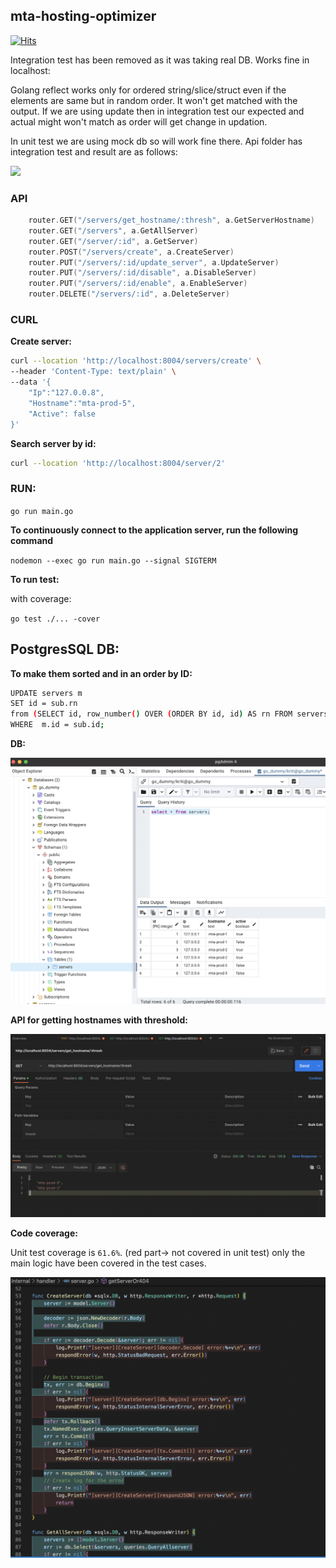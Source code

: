 ## mta-hosting-optimizer

[![Hits](https://hits.seeyoufarm.com/api/count/incr/badge.svg?url=https%3A%2F%2Fgithub.com%2Fninjakx%2Fmta-hosting-optimizer&count_bg=%2379C83D&title_bg=%23555555&icon=&icon_color=%23E7E7E7&title=hits&edge_flat=false)](https://hits.seeyoufarm.com)

Integration test has been removed as it was taking real DB. Works fine in localhost:

Golang reflect works only for ordered string/slice/struct even if the elements are same but in random order. It won't get matched with the output. If we are using update then in integration test our expected and actual might won't match as order will get change in updation.

In unit test we are using mock db so will work fine there.
Api folder has integration test and result are as follows:

![](https://github.com/ninjakx/mta-hosting-optimizer/blob/main/Images4Readme/integration_test.png?raw=true)

### API

```go
	router.GET("/servers/get_hostname/:thresh", a.GetServerHostname)
	router.GET("/servers", a.GetAllServer)
	router.GET("/server/:id", a.GetServer)
	router.POST("/servers/create", a.CreateServer)
	router.PUT("/servers/:id/update_server", a.UpdateServer)
	router.PUT("/servers/:id/disable", a.DisableServer)
	router.PUT("/servers/:id/enable", a.EnableServer)
	router.DELETE("/servers/:id", a.DeleteServer)
```

### CURL

**Create server:**
```bash
curl --location 'http://localhost:8004/servers/create' \
--header 'Content-Type: text/plain' \
--data '{
	"Ip":"127.0.0.8",
	"Hostname":"mta-prod-5",
	"Active": false
}'
```

**Search server by id:**
```bash
curl --location 'http://localhost:8004/server/2'
```

### RUN:

`go run main.go`

**To continuously connect to the application server, run the following command**

`nodemon --exec go run main.go --signal SIGTERM`

**To run test:**

with coverage:

`go test ./... -cover` 

## PostgresSQL DB:

**To make them sorted and in an order by ID:**

```bash
UPDATE servers m
SET id = sub.rn
from (SELECT id, row_number() OVER (ORDER BY id, id) AS rn FROM servers)sub
WHERE  m.id = sub.id;
```

**DB:**

![](https://github.com/ninjakx/go_server_app/blob/bc43e9c47ee3533fbb7b37994aaa5125821be6c9/Images4Readme/psql_db.png?raw=true)

**API for getting hostnames with threshold:**

![](https://github.com/ninjakx/go_server_app/blob/main/Images4Readme/query_thresh.png?raw=true)

**Code coverage:**

Unit test coverage is `61.6%`. (red part-> not covered in unit test) only the main logic have been covered in the test cases.

![](https://github.com/ninjakx/go_server_app/blob/main/Images4Readme/code_coverage.png?raw=true)
